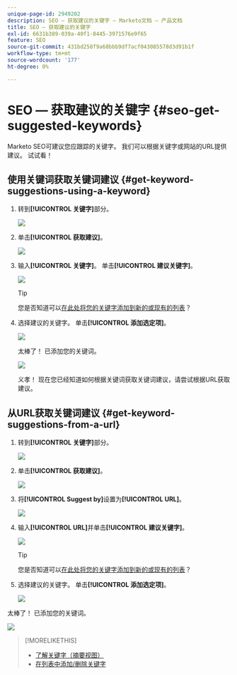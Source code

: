 ```yaml
---
unique-page-id: 2949202
description: SEO — 获取建议的关键字 — Marketo文档 — 产品文档
title: SEO — 获取建议的关键字
exl-id: 6631b389-039a-40f1-8445-3971576e9f65
feature: SEO
source-git-commit: 431bd258f9a68bbb9df7acf043085578d3d91b1f
workflow-type: tm+mt
source-wordcount: '177'
ht-degree: 0%

---
```


# SEO — 获取建议的关键字 {#seo-get-suggested-keywords}

Marketo SEO可建议您应跟踪的关键字。 我们可以根据关键字或网站的URL提供建议。 试试看！

## 使用关键词获取关键词建议 {#get-keyword-suggestions-using-a-keyword}

1. 转到&#x200B;**[!UICONTROL 关键字]**&#x200B;部分。

   ![](assets/image2014-9-18-10-3a51-3a41.png)

1. 单击&#x200B;**[!UICONTROL 获取建议]**。

   ![](assets/image2014-9-18-10-3a52-3a42.png)

1. 输入&#x200B;**[!UICONTROL 关键字]**。 单击&#x200B;**[!UICONTROL 建议关键字]**。

   ![](assets/image2014-9-18-10-3a53-3a14.png)

   >[!TIP]
   >
   >您是否知道可以[在此处将您的关键字添加到新的或现有的列表](/help/marketo/product-docs/additional-apps/seo/understanding-seo/seo-managing-lists.md)？

1. 选择建议的关键字。 单击&#x200B;**[!UICONTROL 添加选定项]**。

   ![](assets/image2014-9-18-10-3a54-3a12.png)

   太棒了！ 已添加您的关键词。

   ![](assets/image2014-9-18-10-3a54-3a16.png)

   义孝！ 现在您已经知道如何根据关键词获取关键词建议，请尝试根据URL获取建议。

## 从URL获取关键词建议  {#get-keyword-suggestions-from-a-url}

1. 转到&#x200B;**[!UICONTROL 关键字]**&#x200B;部分。

   ![](assets/image2014-9-18-10-3a54-3a26.png)

1. 单击&#x200B;**[!UICONTROL 获取建议]**。

   ![](assets/image2014-9-18-11-3a4-3a43.png)

1. 将&#x200B;**[!UICONTROL Suggest by]**&#x200B;设置为&#x200B;**[!UICONTROL URL]**。

   ![](assets/image2014-9-18-11-3a4-3a52.png)

1. 输入&#x200B;**[!UICONTROL URL]**&#x200B;并单击&#x200B;**[!UICONTROL 建议关键字]**。

   ![](assets/image2014-9-18-11-3a5-3a7.png)

   >[!TIP]
   >
   >您是否知道可以[在此处将您的关键字添加到新的或现有的列表](/help/marketo/product-docs/additional-apps/seo/understanding-seo/seo-managing-lists.md)？

1. 选择建议的关键字。 单击&#x200B;**[!UICONTROL 添加选定项]**。

   ![](assets/image2014-9-18-11-3a8-3a3.png)

太棒了！ 已添加您的关键词。

![](assets/image2014-9-18-11-3a8-3a25.png)

>[!MORELIKETHIS]
>
>* [了解关键字（摘要视图）](/help/marketo/product-docs/additional-apps/seo/keywords/seo-understanding-keywords.md)
>* [在列表中添加/删除关键字](/help/marketo/product-docs/additional-apps/seo/keywords/seo-add-remove-keywords-from-a-list.md)
